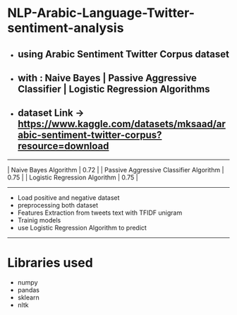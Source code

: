 # NLP-Arabic-Language-Twitter-sentiment-analysis
* ## using Arabic Sentiment Twitter Corpus dataset 
* ## with : Naive Bayes | Passive Aggressive Classifier | Logistic Regression Algorithms 
* ## dataset Link -> https://www.kaggle.com/datasets/mksaad/arabic-sentiment-twitter-corpus?resource=download
---------------------------------------------------------------------------------

| Naive Bayes Algorithm                   |   0.72   |
| Passive Aggressive Classifier Algorithm |   0.75   |
|      Logistic Regression Algorithm      |   0.75   |

------------------------------------------------------------------------------------------------------------------
* Load positive and negative dataset
* preprocessing both dataset
* Features Extraction from tweets text with TFIDF unigram
* Trainig models
* use Logistic Regression Algorithm to predict
------------------------------------------------------------------------------------------------------------------
# Libraries used
* numpy
* pandas
* sklearn
* nltk
